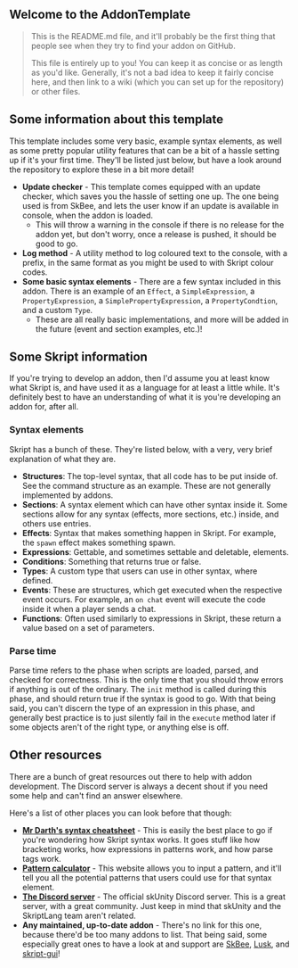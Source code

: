 ## Welcome to the AddonTemplate

> This is the README.md file, and it'll probably be the first thing that people see when they try to find your addon on GitHub.
> 
> This file is entirely up to you! You can keep it as concise or as length as you'd like. Generally, it's not a bad idea to keep it fairly concise here, and then link to a wiki (which you can set up for the repository) or other files.

## Some information about this template

This template includes some very basic, example syntax elements, as well as some pretty popular utility features that can be a bit of a hassle setting up if it's your first time.
They'll be listed just below, but have a look around the repository to explore these in a bit more detail!

- **Update checker** - This template comes equipped with an update checker, which saves you the hassle of setting one up. The one being used is from SkBee, and lets the user know if an update is available in console, when the addon is loaded.
  - This will throw a warning in the console if there is no release for the addon yet, but don't worry, once a release is pushed, it should be good to go.
- **Log method** - A utility method to log coloured text to the console, with a prefix, in the same format as you might be used to with Skript colour codes.
- **Some basic syntax elements** - There are a few syntax included in this addon. There is an example of an `Effect`, a `SimpleExpression`, a `PropertyExpression`, a `SimplePropertyExpression`, a `PropertyCondtion`, and a custom `Type`.
  - These are all really basic implementations, and more will be added in the future (event and section examples, etc.)!

## Some Skript information

If you're trying to develop an addon, then I'd assume you at least know what Skript is, and have used it as a language for at least a little while.
It's definitely best to have an understanding of what it is you're developing an addon for, after all.

### Syntax elements

Skript has a bunch of these. They're listed below, with a very, very brief explanation of what they are.
- **Structures**: The top-level syntax, that all code has to be put inside of. See the command structure as an example. These are not generally implemented by addons.
- **Sections**: A syntax element which can have other syntax inside it. Some sections allow for any syntax (effects, more sections, etc.) inside, and others use entries.
- **Effects**: Syntax that makes something happen in Skript. For example, the `spawn` effect makes something spawn.
- **Expressions**: Gettable, and sometimes settable and deletable, elements.
- **Conditions**: Something that returns true or false.
- **Types**: A custom type that users can use in other syntax, where defined.
- **Events**: These are structures, which get executed when the respective event occurs. For example, an `on chat` event will execute the code inside it when a player sends a chat.
- **Functions**: Often used similarly to expressions in Skript, these return a value based on a set of parameters.

### Parse time

Parse time refers to the phase when scripts are loaded, parsed, and checked for correctness.
This is the only time that you should throw errors if anything is out of the ordinary.
The `init` method is called during this phase, and should return true if the syntax is good to go.
With that being said, you can't discern the type of an expression in this phase, and generally best practice is to just silently fail in the `execute` method later if some objects aren't of the right type, or anything else is off.

## Other resources

There are a bunch of great resources out there to help with addon development. The Discord server is always a decent shout if you need some help and can't find an answer elsewhere.

Here's a list of other places you can look before that though:
- [**Mr Darth's syntax cheatsheet**](https://github.com/Mr-Darth/Skriptness/blob/master/learning/syntax-cheatsheet.md) - This is easily the best place to go if you're wondering how Skript syntax works. It goes stuff like how bracketing works, how expressions in patterns work, and how parse tags work.
- [**Pattern calculator**](https://bi0qaw.github.io/skript-pattern-calculator/) - This website allows you to input a pattern, and it'll tell you all the potential patterns that users could use for that syntax element.
- [**The Discord server**](https://discord.gg/skript) - The official skUnity Discord server. This is a great server, with a great community. Just keep in mind that skUnity and the SkriptLang team aren't related.
- **Any maintained, up-to-date addon** - There's no link for this one, because there'd be too many addons to list. That being said, some especially great ones to have a look at and support are [SkBee](https://github.com/ShaneBeee/SkBee), [Lusk](https://github.com/JakeGBLP/Lusk), and [skript-gui](https://github.com/APickledWalrus/skript-gui)!